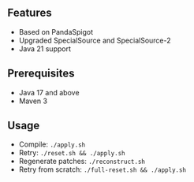 ## Features

- Based on PandaSpigot
- Upgraded SpecialSource and SpecialSource-2
- Java 21 support

## Prerequisites

- Java 17 and above
- Maven 3

## Usage

- Compile: `./apply.sh`
- Retry: `./reset.sh && ./apply.sh`
- Regenerate patches: `./reconstruct.sh`
- Retry from scratch: `./full-reset.sh && ./apply.sh`
